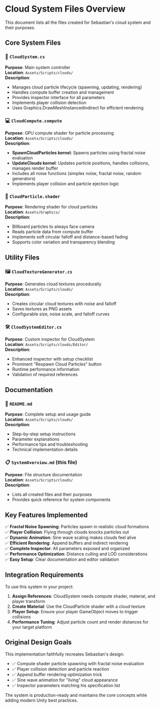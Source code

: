 # Cloud System Files Overview

This document lists all the files created for Sebastian's cloud system and their purposes.

## Core System Files

### 📄 `CloudSystem.cs`
**Purpose**: Main system controller  
**Location**: `Assets/Scripts/clouds/`  
**Description**: 
- Manages cloud particle lifecycle (spawning, updating, rendering)
- Handles compute buffer creation and management
- Provides inspector interface for all parameters
- Implements player collision detection
- Uses Graphics.DrawMeshInstancedIndirect for efficient rendering

### 💻 `CloudCompute.compute`
**Purpose**: GPU compute shader for particle processing  
**Location**: `Assets/Scripts/clouds/`  
**Description**:
- **SpawnCloudParticles kernel**: Spawns particles using fractal noise evaluation
- **UpdateClouds kernel**: Updates particle positions, handles collisions, manages render buffer
- Includes all noise functions (simplex noise, fractal noise, random generators)
- Implements player collision and particle ejection logic

### 🎨 `CloudParticle.shader`
**Purpose**: Rendering shader for cloud particles  
**Location**: `Assets/Graphics/`  
**Description**:
- Billboard particles to always face camera
- Reads particle data from compute buffer
- Implements soft circular falloff and distance-based fading
- Supports color variation and transparency blending

## Utility Files

### 🖼️ `CloudTextureGenerator.cs`
**Purpose**: Generates cloud textures procedurally  
**Location**: `Assets/Scripts/clouds/`  
**Description**:
- Creates circular cloud textures with noise and falloff
- Saves textures as PNG assets
- Configurable size, noise scale, and falloff curves

### 🛠️ `CloudSystemEditor.cs`
**Purpose**: Custom inspector for CloudSystem  
**Location**: `Assets/Scripts/clouds/Editor/`  
**Description**:
- Enhanced inspector with setup checklist
- Prominent "Respawn Cloud Particles" button
- Runtime performance information
- Validation of required references

## Documentation

### 📖 `README.md`
**Purpose**: Complete setup and usage guide  
**Location**: `Assets/Scripts/clouds/`  
**Description**:
- Step-by-step setup instructions
- Parameter explanations
- Performance tips and troubleshooting
- Technical implementation details

### 📋 `SystemOverview.md` (this file)
**Purpose**: File structure documentation  
**Location**: `Assets/Scripts/clouds/`  
**Description**:
- Lists all created files and their purposes
- Provides quick reference for system components

## Key Features Implemented

✅ **Fractal Noise Spawning**: Particles spawn in realistic cloud formations  
✅ **Player Collision**: Flying through clouds knocks particles out  
✅ **Dynamic Animation**: Sine wave scaling makes clouds feel alive  
✅ **Efficient Rendering**: Append buffers and indirect rendering  
✅ **Complete Inspector**: All parameters exposed and organized  
✅ **Performance Optimization**: Distance culling and LOD considerations  
✅ **Easy Setup**: Clear documentation and editor validation  

## Integration Requirements

To use this system in your project:

1. **Assign References**: CloudSystem needs compute shader, material, and player transform
2. **Create Material**: Use the CloudParticle shader with a cloud texture
3. **Player Setup**: Ensure your player GameObject moves to trigger collisions
4. **Performance Tuning**: Adjust particle count and render distances for your target platform

## Original Design Goals

This implementation faithfully recreates Sebastian's design:
- ✅ Compute shader particle spawning with fractal noise evaluation
- ✅ Player collision detection and particle reaction
- ✅ Append buffer rendering optimization trick
- ✅ Sine wave animation for "living" cloud appearance
- ✅ Inspector parameters matching his specification list

The system is production-ready and maintains the core concepts while adding modern Unity best practices. 